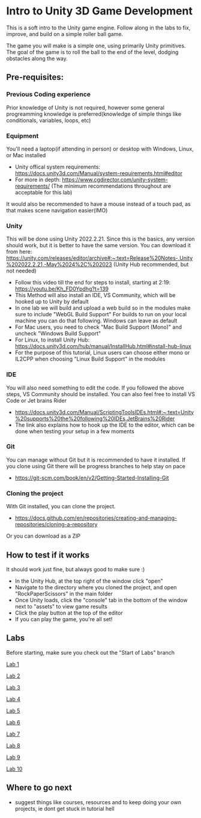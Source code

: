 # Intro to Unity 3D Game Development
This is a soft intro to the Unity game engine. Follow along in the labs to fix, improve, and build on a simple roller ball game.

The game you will make is a simple one, using primarily Unity primitives. The goal of the game is to roll the ball to 
the end of the level, dodging obstacles along the way.

## Pre-requisites:
### Previous Coding experience
Prior knowledge of Unity is not required, however some general progreamming knowledge is preferred(knowledge of simple things like conditionals, variables, loops, etc)
### Equipment
You'll need a laptop(if attending in person) or desktop with Windows, Linux, or Mac installed
- Unity offical system requirements: https://docs.unity3d.com/Manual/system-requirements.html#editor
- For more in depth: https://www.cgdirector.com/unity-system-requirements/ (The minimum recommendations throughout are acceptable for this lab)

It would also be recommended to have a mouse instead of a touch pad, as that makes scene navigation easier(IMO)
### Unity
This will be done using Unity 2022.2.21. 
Since this is the basics, any version should work, but it is better to have the same version. You can download it from here:
https://unity.com/releases/editor/archive#:~:text=Release%20Notes-,Unity%202022.2.21,-May%2024%2C%202023 (Unity Hub recommended, but not needed)
 - Follow this video till the end for steps to install, starting at 2:19: https://youtu.be/Kh_FD0Ypdhg?t=139
 - This Method will also install an IDE, VS Community, which will be hooked up to Unity by default
 - In one lab we will build and upload a web build so in the modules make sure to include "WebGL Build Support"
For builds to run on your local machine you can do that following. Windows can leave as default
 - For Mac users, you need to check "Mac Build Support (Mono)" and uncheck "Windows Build Support"
 - For Linux, to install Unity Hub: https://docs.unity3d.com/hub/manual/InstallHub.html#install-hub-linux
 - For the purpose of this tutorial, Linux users can choose either mono or IL2CPP when choosing "Linux Build Support" in the modules
### IDE
You will also need something to edit the code. If you followed the above steps, VS Community should be installed. You can also feel free to install VS Code or Jet brains Rider
 - https://docs.unity3d.com/Manual/ScriptingToolsIDEs.html#:~:text=Unity%20supports%20the%20following%20IDEs,JetBrains%20Rider
 - The link also explains how to hook up the IDE to the editor, which can be done when testing your setup in a few moments
### Git
You can manage without Git but it is recommended to have it installed. If you clone using Git there will be progress branches to help stay on pace
 - https://git-scm.com/book/en/v2/Getting-Started-Installing-Git
### Cloning the project
With Git installed, you can clone the project.
 - https://docs.github.com/en/repositories/creating-and-managing-repositories/cloning-a-repository

Or you can download as a ZIP
## How to test if it works
It should work just fine, but always good to make sure :)
- In the Unity Hub, at the top right of the window click "open"
- Navigate to the directory where you cloned the project, and open "RockPaperScissors" in the main folder
- Once Unity loads, click the "console" tab in the bottom of the window next to "assets" to view game results
- Click the play button at the top of the editor
- If you can play the game, you're all set!

## Labs
Before starting, make sure you check out the "Start of Labs" branch

[Lab 1](https://github.com/mbeale0/Unity-Intro-Project/blob/master/labs/lab1.md)

[Lab 2](https://github.com/mbeale0/Unity-Intro-Project/blob/master/labs/lab2.md)

[Lab 3](https://github.com/mbeale0/Unity-Intro-Project/blob/master/labs/lab3.md)

[Lab 4](https://github.com/mbeale0/Unity-Intro-Project/blob/master/labs/lab4.md)

[Lab 5](https://github.com/mbeale0/Unity-Intro-Project/blob/master/labs/lab5.md)

[Lab 6](https://github.com/mbeale0/Unity-Intro-Project/blob/master/labs/lab6.md)

[Lab 7](https://github.com/mbeale0/Unity-Intro-Project/blob/master/labs/lab7.md)

[Lab 8](https://github.com/mbeale0/Unity-Intro-Project/blob/master/labs/lab8.md)

[Lab 9](https://github.com/mbeale0/Unity-Intro-Project/blob/master/labs/lab9.md)

[Lab 10](https://github.com/mbeale0/Unity-Intro-Project/blob/master/labs/lab10.md)

## Where to go next
- suggest things like courses, resources and to keep doing your own projects, ie dont get stuck in tutorial hell
